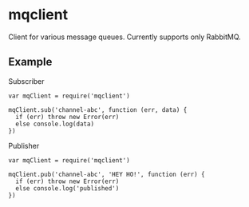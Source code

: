 # mqclient

Client for various message queues. Currently supports only RabbitMQ.

## Example

Subscriber

```
var mqClient = require('mqclient')

mqClient.sub('channel-abc', function (err, data) {
  if (err) throw new Error(err)
  else console.log(data)
})

```

Publisher

```
var mqClient = require('mqclient')

mqClient.pub('channel-abc', 'HEY HO!', function (err) {
  if (err) throw new Error(err)
  else console.log('published')
})
```
